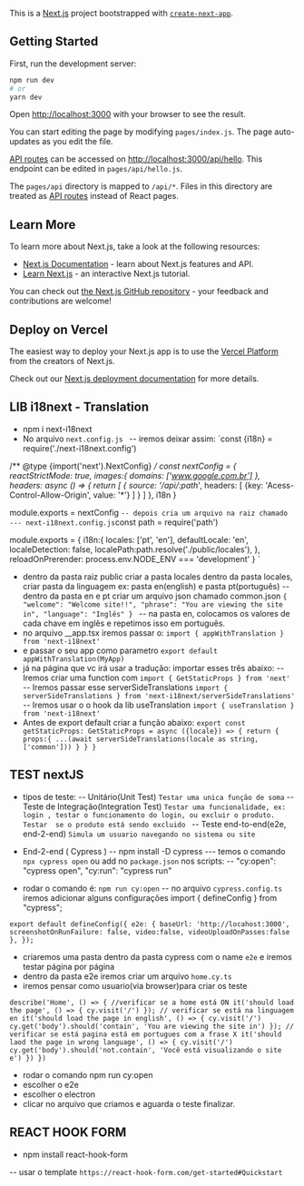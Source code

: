 This is a [Next.js](https://nextjs.org/) project bootstrapped with [`create-next-app`](https://github.com/vercel/next.js/tree/canary/packages/create-next-app).

## Getting Started

First, run the development server:

```bash
npm run dev
# or
yarn dev
```

Open [http://localhost:3000](http://localhost:3000) with your browser to see the result.

You can start editing the page by modifying `pages/index.js`. The page auto-updates as you edit the file.

[API routes](https://nextjs.org/docs/api-routes/introduction) can be accessed on [http://localhost:3000/api/hello](http://localhost:3000/api/hello). This endpoint can be edited in `pages/api/hello.js`.

The `pages/api` directory is mapped to `/api/*`. Files in this directory are treated as [API routes](https://nextjs.org/docs/api-routes/introduction) instead of React pages.

## Learn More

To learn more about Next.js, take a look at the following resources:

- [Next.js Documentation](https://nextjs.org/docs) - learn about Next.js features and API.
- [Learn Next.js](https://nextjs.org/learn) - an interactive Next.js tutorial.

You can check out [the Next.js GitHub repository](https://github.com/vercel/next.js/) - your feedback and contributions are welcome!

## Deploy on Vercel

The easiest way to deploy your Next.js app is to use the [Vercel Platform](https://vercel.com/new?utm_medium=default-template&filter=next.js&utm_source=create-next-app&utm_campaign=create-next-app-readme) from the creators of Next.js.

Check out our [Next.js deployment documentation](https://nextjs.org/docs/deployment) for more details.


## LIB i18next - Translation
- npm i next-i18next
- No arquivo `next.config.js `
-- iremos deixar assim: 
`const {i18n} = require('./next-i18next.config')

/** @type {import('next').NextConfig} */
const nextConfig = {
  reactStrictMode: true,
  images:{
    domains: ['www.google.com.br']
  },
  headers: async () => {
    return [
      {
        source: '/api/:path*',
        headers: [
          {key: 'Acess-Control-Allow-Origin', value: '*'}
        ]
      }
    ]
  },
  i18n
}

module.exports = nextConfig
`
-- depois cria um arquivo na raiz chamado
--- next-i18next.config.js
`const path = require('path')

module.exports = {
  i18n:{
    locales: ['pt', 'en'],
    defaultLocale: 'en',
    localeDetection: false,
    localePath:path.resolve('./public/locales'),
  },
  reloadOnPrerender: process.env.NODE_ENV === 'development'
} `

- dentro da pasta raiz public criar a pasta locales dentro da pasta locales, criar pasta da linguagem ex: pasta en(english) e pasta pt(português)
-- dentro da pasta en e pt criar um arquivo json chamado common.json
`{
  "welcome": "Welcome site!!",
  "phrase": "You are viewing the site in",
  "language": "Inglês"
} `
-- na pasta en, colocamos os valores de cada chave em inglês  e repetimos isso em português.
- no arquivo __app.tsx iremos passar o:
`import { appWithTranslation } from 'next-i18next'`
- e passar o seu app como parametro `export default appWithTranslation(MyApp)`
- já na página que vc irá usar a tradução: importar esses três abaixo:
-- Iremos criar uma function com `import { GetStaticProps } from 'next' `
-- Iremos passar esse serverSideTranslations `import { serverSideTranslations } from 'next-i18next/serverSideTranslations'` 
-- Iremos usar o o hook da lib useTranslation `import { useTranslation } from 'next-i18next' `
- Antes de export default criar a função abaixo: 
`export const getStaticProps: GetStaticProps = async ({locale}) => {
  return {
    props:{
      ...(await serverSideTranslations(locale as string, ['common']))
    }
  }
}`

## TEST nextJS
- tipos de teste:
-- Unitário(Unit Test) `Testar uma unica função de soma`
-- Teste de Integração(Integration Test) `Testar uma funcionalidade, ex: login , testar o funcionamento do login, ou excluir o produto. Testar  se o produto está sendo excluido `
-- Teste end-to-end(e2e, end-2-end) `Simula um usuario navegando no sistema ou site`




- End-2-end ( Cypress )
-- npm install -D cypress
--- temos o comando `npx cypress open` ou add no `package.json` nos scripts:
-- "cy:open": "cypress open",
   "cy:run": "cypress run"

- rodar o comando é: `npm run cy:open`
-- no arquivo `cypress.config.ts` iremos adicionar alguns configurações 
import { defineConfig } from "cypress";

` export default defineConfig({
  e2e: {
    baseUrl: 'http://locahost:3000',
    screenshotOnRunFailure: false,
    video:false,
    videoUploadOnPasses:false
  },
}); `

- criaremos uma pasta dentro da pasta cypress com o name `e2e` e iremos testar página por página
- dentro da pasta e2e iremos criar um arquivo `home.cy.ts`
- iremos pensar como usuario(via browser)para criar os teste

`
describe('Home', () => {
  //verificar se a home está ON
  it('should load the page', () => {
    cy.visit('/')
  });
  // verificar se está na linguagem en
  it('should load the page in english', () => {
    cy.visit('/')
    cy.get('body').should('contain', 'You are viewing the site in')
  });
  // verificar se está pagina está em portugues com a frase X
  it('should laod the page in wrong language', () => {
    cy.visit('/')
    cy.get('body').should('not.contain', 'Você está visualizando o site e')
  })
})
`
- rodar o comando npm run cy:open
- escolher o e2e
- escolher o electron
- clicar no arquivo que criamos e aguarda o teste finalizar.






## REACT HOOK FORM
- npm install react-hook-form

-- usar o template `https://react-hook-form.com/get-started#Quickstart`